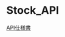 # Stock_API

[API仕様書](http://localhost:63342/stock/Task/stock/docs/index.html?_ijt=pc64ddf11ob2paeahffbciksfu&_ij_reload=RELOAD_ON_SAVE#/)
